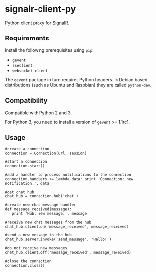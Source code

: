 # signalr-client-py

Python client proxy for [SignalR](http://signalr.net/).

## Requirements

Install the following prerequisites using `pip`:

* `gevent`
* `sseclient`
* `websocket-client`

The `gevent` package in turn requires Python headers.
In Debian based distributions (such as Ubuntu and Raspbian) they are called `python-dev`.

## Compatibility

Compatible with Python 2 and 3.

For Python 3, you need to install a version of `gevent` >= 1.1rc1.

## Usage

```
#create a connection
connection = Connection(url, session)

#start a connection
connection.start()

#add a handler to process notifications to the connection 
connection.handlers += lambda data: print 'Connection: new notification.', data

#get chat hub
chat_hub = connection.hub('chat')

#create new chat message handler
def message_received(message):
   print 'Hub: New message.', message
   
#receive new chat messages from the hub
chat_hub.client.on('message_received', message_received)

#send a new message to the hub
chat_hub.server.invoke('send_message', 'Hello!')

#do not receive new messages
chat_hub.client.off('message_received', message_received)

#close the connection
connection.close()
```
